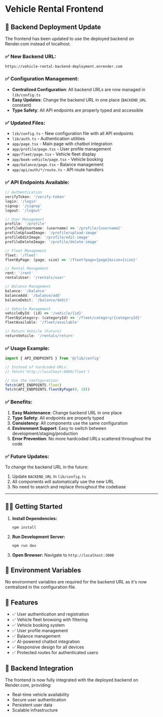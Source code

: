 # Vehicle Rental Frontend

## 🚀 **Backend Deployment Update**

The frontend has been updated to use the deployed backend on Render.com instead of localhost.

### **✅ New Backend URL:**
```
https://vehicle-rental-backend-deployment.onrender.com
```

### **✅ Configuration Management:**
- **Centralized Configuration**: All backend URLs are now managed in `lib/config.ts`
- **Easy Updates**: Change the backend URL in one place (`BACKEND_URL` constant)
- **Type Safety**: All API endpoints are properly typed and accessible

### **✅ Updated Files:**
- `lib/config.ts` - New configuration file with all API endpoints
- `lib/auth.ts` - Authentication utilities
- `app/page.tsx` - Main page with chatbot integration
- `app/profile/page.tsx` - User profile management
- `app/fleet/page.tsx` - Vehicle fleet display
- `app/book-vehicle/page.tsx` - Vehicle booking
- `app/balance/page.tsx` - Balance management
- `app/api/auth/*/route.ts` - API route handlers

### **✅ API Endpoints Available:**
```typescript
// Authentication
verifyToken: '/verify-token'
login: '/login'
signup: '/signup'
logout: '/logout'

// User Management
profile: '/profile'
profileByUsername: (username) => '/profile/{username}'
profileUploadImage: '/profile/upload-image'
profileEditImage: '/profile/edit-image'
profileDeleteImage: '/profile/delete-image'

// Fleet Management
fleet: '/fleet'
fleetByPage: (page, size) => '/fleet?page={page}&size={size}'

// Rental Management
rent: '/rent'
rentalsUser: '/rentals/user'

// Balance Management
balance: '/balance'
balanceAdd: '/balance/add'
balanceDebit: '/balance/debit'

// Vehicle Management
vehicleById: (id) => '/vehicle/{id}'
fleetByCategory: (categoryId) => '/fleet/category/{categoryId}'
fleetAvailable: '/fleet/available'

// Return Vehicle (Future)
returnVehicle: '/rentals/return'
```

### **✅ Usage Example:**
```typescript
import { API_ENDPOINTS } from '@/lib/config'

// Instead of hardcoded URLs:
// fetch('http://localhost:8080/fleet')

// Use the configuration:
fetch(API_ENDPOINTS.fleet)
fetch(API_ENDPOINTS.fleetByPage(0, 10))
```

### **✅ Benefits:**
1. **Easy Maintenance**: Change backend URL in one place
2. **Type Safety**: All endpoints are properly typed
3. **Consistency**: All components use the same configuration
4. **Environment Support**: Easy to switch between development/staging/production
5. **Error Prevention**: No more hardcoded URLs scattered throughout the code

### **✅ Future Updates:**
To change the backend URL in the future:
1. Update `BACKEND_URL` in `lib/config.ts`
2. All components will automatically use the new URL
3. No need to search and replace throughout the codebase

---

## 🏃‍♂️ **Getting Started**

1. **Install Dependencies:**
   ```bash
   npm install
   ```

2. **Run Development Server:**
   ```bash
   npm run dev
   ```

3. **Open Browser:**
   Navigate to `http://localhost:3000`

## 🔧 **Environment Variables**

No environment variables are required for the backend URL as it's now centralized in the configuration file.

## 📱 **Features**

- ✅ User authentication and registration
- ✅ Vehicle fleet browsing with filtering
- ✅ Vehicle booking system
- ✅ User profile management
- ✅ Balance management
- ✅ AI-powered chatbot integration
- ✅ Responsive design for all devices
- ✅ Protected routes for authenticated users

## 🚗 **Backend Integration**

The frontend is now fully integrated with the deployed backend on Render.com, providing:
- Real-time vehicle availability
- Secure user authentication
- Persistent user data
- Scalable infrastructure 
